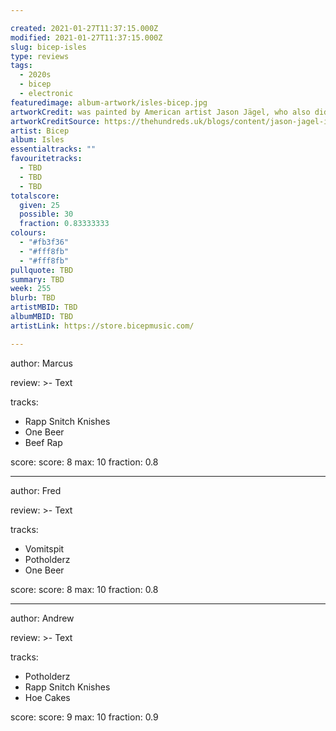 ```yaml
---

created: 2021-01-27T11:37:15.000Z
modified: 2021-01-27T11:37:15.000Z
slug: bicep-isles
type: reviews
tags:
  - 2020s
  - bicep
  - electronic
featuredimage: album-artwork/isles-bicep.jpg
artworkCredit: was painted by American artist Jason Jägel, who also did the “Hoe Cakes” single cover.
artworkCreditSource: https://thehundreds.uk/blogs/content/jason-jagel-interview/
artist: Bicep
album: Isles
essentialtracks: ""
favouritetracks:
  - TBD
  - TBD
  - TBD
totalscore:
  given: 25
  possible: 30
  fraction: 0.83333333
colours:
  - "#fb3f36"
  - "#fff8fb"
  - "#fff8fb"
pullquote: TBD
summary: TBD
week: 255
blurb: TBD
artistMBID: TBD
albumMBID: TBD
artistLink: https://store.bicepmusic.com/

---
```


author: Marcus

review: >-
  Text

tracks:
  - Rapp Snitch Knishes
  - One Beer
  - Beef Rap

score:
  score: 8
  max: 10
  fraction: 0.8

---

author: Fred

review: >-
  Text

tracks:
  - Vomitspit
  - Potholderz
  - One Beer

score:
  score: 8
  max: 10
  fraction: 0.8

---

author: Andrew

review: >-
  Text

tracks:
  - Potholderz
  - Rapp Snitch Knishes
  - Hoe Cakes

score:
  score: 9
  max: 10
  fraction: 0.9
